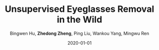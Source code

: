 ---
title: "Unsupervised Eyeglasses Removal in the Wild"
collection: publications
permalink: /publication/2020-01-01-Unsupervised-Eyeglasses-Removal-in-the-Wild
date: 2020-01-01
doi: 10.1109/tcyb.2020.2995496
venue: 'IEEE Transactions on Cybernetics'
paperurl: 'https://zdzheng.xyz/files/Hu_CYB20.pdf'
code: 'https://github.com/Bingwen-Hu/ERGAN-Pytorch'
author: 'Bingwen Hu,  <strong>Zhedong Zheng</strong>,  Ping Liu,  Wankou Yang,  Mingwu Ren'
citation: ' Bingwen Hu,  Zhedong Zheng,  Ping Liu,  Wankou Yang,  Mingwu Ren, &quot;Unsupervised Eyeglasses Removal in the Wild.&quot; IEEE Transactions on Cybernetics, 2020. DOI: 10.1109/tcyb.2020.2995496'
abs: 'Eyeglasses removal is challenging in removing different kinds of eyeglasses, e.g., rimless glasses, full-rim glasses and sunglasses, and recovering appropriate eyes. Due to the large visual variants, the conventional methods lack scalability. Most existing works focus on the frontal face images in the controlled environment, such as the laboratory, and need to design specific systems for different eyeglass types. To address the limitation, we propose a unified eyeglass removal model called Eyeglasses Removal Generative Adversarial Network (ERGAN), which could handle different types of glasses in the wild. The proposed method does not depend on the dense annotation of eyeglasses location but benefits from the large-scale face images with weak annotations. Specifically, we study the two relevant tasks simultaneously, i.e., removing and wearing eyeglasses. Given two facial images with and without eyeglasses, the proposed model learns to swap the eye area in two faces. The generation mechanism focuses on the eye area and invades the difficulty of generating a new face. In the experiment, we show the proposed method achieves a competitive removal quality in terms of realism and diversity. Furthermore, we evaluate ERGAN on several subsequent tasks, such as face verification and facial expression recognition. The experiment shows that our method could serve as a pre-processing method for these tasks.'
pub_year: '2020'
bib: >
    ```bib
    @article{Hu_2020,
    author = "Hu, Bingwen and Zheng, Zhedong and Liu, Ping and Yang, Wankou and Ren, Mingwu",
    doi = "10.1109/tcyb.2020.2995496",
    year = "2020",
    publisher = "IEEE",
    pages = "1--13",
    title = "Unsupervised Eyeglasses Removal in the Wild",
    code = "https://github.com/Bingwen-Hu/ERGAN-Pytorch",
    url = "https://zdzheng.xyz/files/Hu\_CYB20.pdf",
    journal = "{IEEE} Transactions on Cybernetics",
    abs = "Eyeglasses removal is challenging in removing different kinds of eyeglasses, e.g., rimless glasses, full-rim glasses and sunglasses, and recovering appropriate eyes. Due to the large visual variants, the conventional methods lack scalability. Most existing works focus on the frontal face images in the controlled environment, such as the laboratory, and need to design specific systems for different eyeglass types. To address the limitation, we propose a unified eyeglass removal model called Eyeglasses Removal Generative Adversarial Network (ERGAN), which could handle different types of glasses in the wild. The proposed method does not depend on the dense annotation of eyeglasses location but benefits from the large-scale face images with weak annotations. Specifically, we study the two relevant tasks simultaneously, i.e., removing and wearing eyeglasses. Given two facial images with and without eyeglasses, the proposed model learns to swap the eye area in two faces. The generation mechanism focuses on the eye area and invades the difficulty of generating a new face. In the experiment, we show the proposed method achieves a competitive removal quality in terms of realism and diversity. Furthermore, we evaluate ERGAN on several subsequent tasks, such as face verification and facial expression recognition. The experiment shows that our method could serve as a pre-processing method for these tasks."
    }
    ```

---